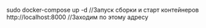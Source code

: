 sudo docker-compose up -d  //Запуск сборки и старт контейнеров
http://localhost:8000 //Заходим по этому адресу
